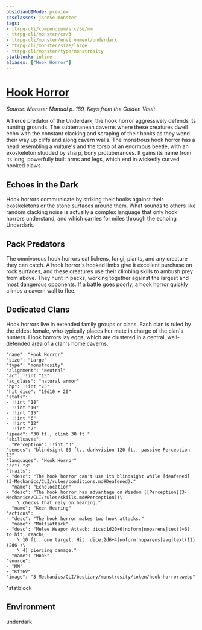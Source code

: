 ```yaml
---
obsidianUIMode: preview
cssclasses: json5e-monster
tags:
- ttrpg-cli/compendium/src/5e/mm
- ttrpg-cli/monster/cr/3
- ttrpg-cli/monster/environment/underdark
- ttrpg-cli/monster/size/large
- ttrpg-cli/monster/type/monstrosity
statblock: inline
aliases: ["Hook Horror"]
---
```

# [Hook Horror](3-Mechanics\CLI\bestiary\monstrosity/hook-horror.md)
*Source: Monster Manual p. 189, Keys from the Golden Vault*  

A fierce predator of the Underdark, the hook horror aggressively defends its hunting grounds. The subterranean caverns where these creatures dwell echo with the constant clacking and scraping of their hooks as they wend their way up cliffs and along cavern walls. The monstrous hook horror has a head resembling a vulture's and the torso of an enormous beetle, with an exoskeleton studded by sharp, bony protuberances. It gains its name from its long, powerfully built arms and legs, which end in wickedly curved hooked claws.

## Echoes in the Dark

Hook horrors communicate by striking their hooks against their exoskeletons or the stone surfaces around them. What sounds to others like random clacking noise is actually a complex language that only hook horrors understand, and which carries for miles through the echoing Underdark.

## Pack Predators

The omnivorous hook horrors eat lichens, fungi, plants, and any creature they can catch. A hook horror's hooked limbs give it excellent purchase on rock surfaces, and these creatures use their climbing skills to ambush prey from above. They hunt in packs, working together against the largest and most dangerous opponents. If a battle goes poorly, a hook horror quickly climbs a cavern wall to flee.

## Dedicated Clans

Hook horrors live in extended family groups or clans. Each clan is ruled by the eldest female, who typically places her mate in charge of the clan's hunters. Hook horrors lay eggs, which are clustered in a central, well-defended area of a clan's home caverns.

```statblock
"name": "Hook Horror"
"size": "Large"
"type": "monstrosity"
"alignment": "Neutral"
"ac": !!int "15"
"ac_class": "natural armor"
"hp": !!int "75"
"hit_dice": "10d10 + 20"
"stats":
- !!int "18"
- !!int "10"
- !!int "15"
- !!int "6"
- !!int "12"
- !!int "7"
"speed": "30 ft., climb 30 ft."
"skillsaves":
  "Perception": !!int "3"
"senses": "blindsight 60 ft., darkvision 120 ft., passive Perception 13"
"languages": "Hook Horror"
"cr": "3"
"traits":
- "desc": "The hook horror can't use its blindsight while [deafened](3-Mechanics/CLI/rules/conditions.md#Deafened)."
  "name": "Echolocation"
- "desc": "The hook horror has advantage on Wisdom ([Perception](3-Mechanics/CLI/rules/skills.md#Perception))\
    \ checks that rely on hearing."
  "name": "Keen Hearing"
"actions":
- "desc": "The hook horror makes two hook attacks."
  "name": "Multiattack"
- "desc": "Melee Weapon Attack: dice:1d20+6|noform|noparens|text(+6) to hit, reach\
    \ 10 ft., one target. Hit: dice:2d6+4|noform|noparens|avg|text(11) (2d6 +\
    \ 4) piercing damage."
  "name": "Hook"
"source":
- "MM"
- "KftGV"
"image": "3-Mechanics/CLI/bestiary/monstrosity/token/hook-horror.webp"
```
^statblock

## Environment

underdark